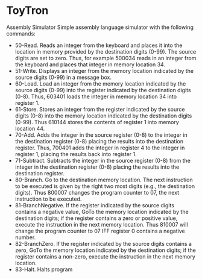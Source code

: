 # ToyTron
Assembly Simulator
Simple assembly language simulator with the following commands:

<ul>
<li>50-Read. Reads an integer from the keyboard and places it into the location in
memory provided by the destination digits (0-99). The source digits are set to
zero. Thus, for example 500034 reads in an integer from the keyboard and places
that integer in memory location 34.
</li><li>51-Write. Displays an integer from the memory location indicated by the source
digits (0-99) in a message box.
</li><li>60-Load. Load an integer from the memory location indicated by the source
digits (0-99) into the register indicated by the destination digits (0-8). Thus,
603401 loads the integer in memory location 34 into register 1.
</li><li>61-Store. Stores an integer from the register indicated by the source digits (0-8) into the memory location indicated by the destination digits (0-99). Thus 610144 stores the contents of register 1 into memory location 44.
</li><li>70-Add. Adds the integer in the source register (0-8) to the integer in the
destination register (0-8) placing the results into the destination register. Thus,
700401 adds the integer in register 4 to the integer in register 1, placing the results
back into register 1.
</li><li>71-Subtract. Subtracts the integer in the source register (0-8) from the integer in
the destination register (0-8) placing the results into the destination register.
</li><li>80-Branch. Go to the destination memory location. The next instruction to be
executed is given by the right two most digits (e.g., the destination digits). Thus
800007 changes the program counter to 07, the next instruction to be executed.
</li><li>81-BranchNegative. If the register indicated by the source digits contains a
negative value, GoTo the memory location indicated by the destination digits; if
the register contains a zero or positive value, execute the instruction in the next
memory location. Thus 810007 will change the program counter to 07 IFF
register 0 contains a negative number.
</li><li>82-BranchZero. If the register indicated by the source digits contains a zero,
GoTo the memory location indicated by the destination digits; if the register
contains a non-zero, execute the instruction in the next memory location.
</li><li>83-Halt. Halts program
</ul>
